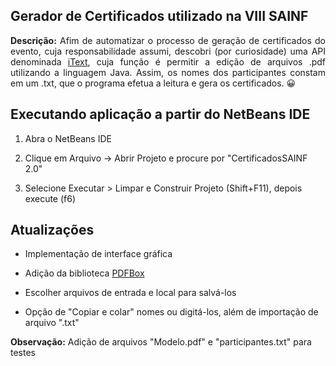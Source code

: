 ## Gerador de Certificados utilizado na VIII SAINF

<p align="justify"> <b>Descrição:</b> Afim de automatizar o processo de geração de certificados do evento, cuja responsabilidade assumi, descobri (por curiosidade) uma API denominada <a href="https://itextpdf.com/">iText</a>, cuja função é permitir a edição de arquivos .pdf utilizando a linguagem Java. Assim, os nomes dos participantes constam em um .txt, que o programa efetua a leitura e gera os certificados. 😀 </p>

## Executando aplicação a partir do NetBeans IDE

1. Abra o NetBeans IDE

2. Clique em Arquivo -> Abrir Projeto e procure por "CertificadosSAINF 2.0"

3. Selecione Executar > Limpar e Construir Projeto (Shift+F11), depois execute (f6)

## Atualizações

- Implementação de interface gráfica

- Adição da biblioteca <a href="https://pdfbox.apache.org/">PDFBox</a>

- Escolher arquivos de entrada e local para salvá-los

- Opção de "Copiar e colar" nomes ou digitá-los, além de importação de arquivo ".txt"

<b>Observação:</b> Adição de arquivos "Modelo.pdf" e "participantes.txt" para testes
